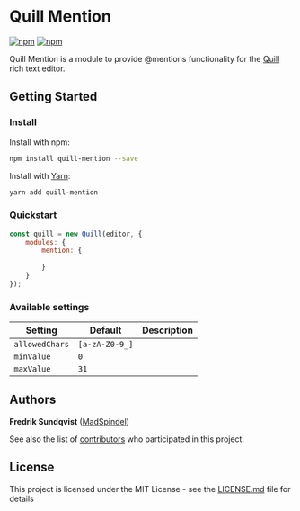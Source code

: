 # Quill Mention
[![npm](https://img.shields.io/npm/v/quill-mention.svg)]() [![npm](https://img.shields.io/npm/l/quill-mention.svg)]()

Quill Mention is a module to provide @mentions functionality for the [Quill](https://quilljs.com/) rich text editor.

## Getting Started
### Install
Install with npm:
```bash
npm install quill-mention --save
```
Install with [Yarn](https://yarnpkg.com/en/):
```bash
yarn add quill-mention
```

### Quickstart
```javascript
const quill = new Quill(editor, {
    modules: {
        mention: {
            
        }
    }
});
```

### Available settings
| Setting        | Default        | Description  |
| -------------- | -------------- | ------------ |
| `allowedChars` | `[a-zA-Z0-9_]` |              |
| `minValue`     | `0`            |              |
| `maxValue`     | `31`           |              |


## Authors

**Fredrik Sundqvist** ([MadSpindel](https://github.com/MadSpindel))

See also the list of [contributors](https://github.com/your/project/contributors) who participated in this project.

## License
This project is licensed under the MIT License - see the [LICENSE.md](LICENSE.md) file for details